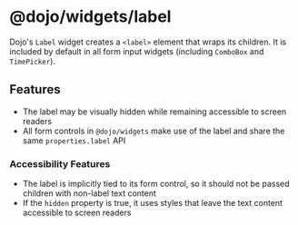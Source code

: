 # @dojo/widgets/label

Dojo's `Label` widget creates a `<label>` element that wraps its children. It is included by default in all form input widgets (including `ComboBox` and `TimePicker`).

## Features

- The label may be visually hidden while remaining accessible to screen readers
- All form controls in `@dojo/widgets` make use of the label and share the same `properties.label` API

### Accessibility Features

- The label is implicitly tied to its form control, so it should not be passed children with non-label text content
- If the `hidden` property is true, it uses styles that leave the text content accessible to screen readers
